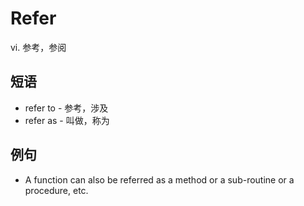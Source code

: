 # Refer

vi. 参考，参阅

## 短语

* refer to - 参考，涉及
* refer as - 叫做，称为

## 例句

* A function can also be referred as a method or a sub-routine or a procedure, etc.